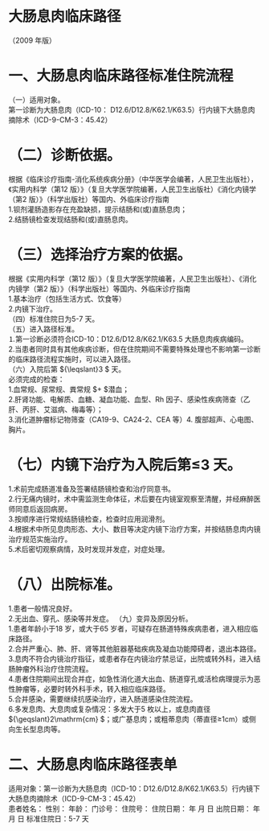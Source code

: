 # 大肠息肉临床路径  
（2009 年版）  
# 一、大肠息肉临床路径标准住院流程  
（一）适用对象。  
第一诊断为大肠息肉（ICD-10： D12.6/D12.8/K62.1/K63.5）行内镜下大肠息肉摘除术（ICD-9-CM-3：45.42）  
# （二）诊断依据。  
根据《临床诊疗指南-消化系统疾病分册》（中华医学会编著，人民卫生出版社），《实用内科学（第12 版）》（复旦大学医学院编著，人民卫生出版社）《消化内镜学（第2 版）》（科学出版社）等国内、外临床诊疗指南  
1.钡剂灌肠造影存在充盈缺损，提示结肠和(或)直肠息肉；  
2.结肠镜检查发现结肠和(或)直肠息肉。  
# （三）选择治疗方案的依据。  
根据《实用内科学（第12 版）》（复旦大学医学院编著，人民卫生出版社）、《消化内镜学（第2 版）》（科学出版社）等国内、外临床诊疗指南  
1.基本治疗（包括生活方式、饮食等）  
2.内镜下治疗。  
（四）标准住院日为5-7 天。  
（五）进入路径标准。  
⒈第一诊断必须符合ICD-10：D12.6/D12.8/K62.1/K63.5 大肠息肉疾病编码。  
2.当患者同时具有其他疾病诊断，但在住院期间不需要特殊处理也不影响第一诊断的临床路径流程实施时，可以进入路径。  
（六）入院后第 ${\leqslant}3 $ 天。  
必须完成的检查：  
1.血常规、尿常规、粪常规 $+ $潜血；  
2.肝肾功能、电解质、血糖、凝血功能、血型、Rh 因子、感染性疾病筛查（乙肝、丙肝、艾滋病、梅毒等）；  
3.消化道肿瘤标记物筛查（CA19-9、CA24-2、CEA 等）4. 腹部超声、心电图、胸片。  
# （七）内镜下治疗为入院后第≤3 天。  
1.术前完成肠道准备及签署结肠镜检查和治疗同意书。  
2.行无痛内镜时，术中需监测生命体征，术后要在内镜室观察至清醒，并经麻醉医师同意后返回病房。  
3.按顺序进行常规结肠镜检查，检查时应用润滑剂。  
4.根据术中所见息肉形态、大小、数目等决定内镜下治疗方案，并按结肠息肉内镜治疗规范实施治疗。  
5.术后密切观察病情，及时发现并发症，对症处理。  
# （八）出院标准。  
1.患者一般情况良好。  
2.无出血、穿孔、感染等并发症。 （九）变异及原因分析。  
1.患者年龄小于18 岁，或大于65 岁者，可疑存在肠道特殊疾病患者，进入相应临床路径。  
2.合并严重心、肺、肝、肾等其他脏器基础疾病及凝血功能障碍者，退出本路径。  
3.息肉不符合内镜治疗指征，或患者存在内镜治疗禁忌证，出院或转外科，进入结肠肿瘤外科治疗住院流程。  
4.患者住院期间出现合并症，如急性消化道大出血、肠道穿孔或活检病理提示为恶性肿瘤等，必要时转外科手术，转入相应临床路径。  
5.合并感染，需要继续抗感染治疗，进入肠道感染住院流程。  
6.多发息肉、大息肉或复杂情况：多发大于5 枚以上，或息肉直径 ${\geqslant}2\mathrm{cm} $；或广基息肉；或粗蒂息肉（蒂直径≥1cm）或侧向生长型息肉等。  
# 二、大肠息肉临床路径表单  
适用对象：第一诊断为大肠息肉（ICD-10：D12.6/D12.8/K62.1/K63.5）行内镜下大肠息肉摘除术（ICD-9-CM-3：45.42）  
患者姓名：           性别：    年龄：    门诊号：       住院号：        住院日期：   年  月  日   出院日期：    年  月  日    标准住院日：5-7 天  
